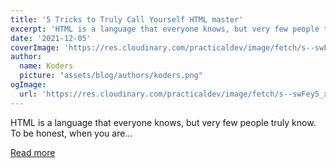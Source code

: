```yaml
---
title: '5 Tricks to Truly Call Yourself HTML master'
excerpt: 'HTML is a language that everyone knows, but very few people truly know. To be honest, when you are...'
date: '2021-12-05'
coverImage: 'https://res.cloudinary.com/practicaldev/image/fetch/s--swFey5_x--/c_imagga_scale,f_auto,fl_progressive,h_420,q_auto,w_1000/https://dev-to-uploads.s3.amazonaws.com/uploads/articles/z97bpqx1g3srzf666fai.png'
author:
  name: Koders
  picture: "assets/blog/authors/koders.png"
ogImage:
  url: 'https://res.cloudinary.com/practicaldev/image/fetch/s--swFey5_x--/c_imagga_scale,f_auto,fl_progressive,h_420,q_auto,w_1000/https://dev-to-uploads.s3.amazonaws.com/uploads/articles/z97bpqx1g3srzf666fai.png'
---
```


HTML is a language that everyone knows, but very few people truly know. To be honest, when you are...

[Read more](https://dev.to/ruppysuppy/5-tricks-to-truly-call-yourself-html-master-2abk)

